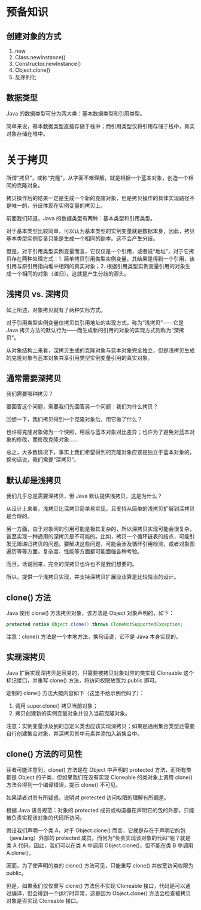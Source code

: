 # 预备知识

## 创建对象的方式

1. new
2. Class.newInstance()
3. Constructor.newInstance()
4. Object.clone()
5. 反序列化

## 数据类型

Java 的数据类型可分为两大类：基本数据类型和引用类型。

简单来说，基本数据类型直接存储于栈中；而引用类型仅将引用存储于栈中，真实对象存储在堆中。

# 关于拷贝

所谓“拷贝”，或称“克隆”，从字面不难理解，就是根据一个蓝本对象，创造一个相同的克隆对象。

拷贝操作后的结果一定是生成一个新的克隆对象，但是拷贝操作的具体实现路径不是唯一的，分歧体现在实例变量的拷贝上。

前面我们知道，Java 的数据类型有两种：基本类型和引用类型。

对于基本类型比较简单，可以认为基本类型的实例变量就是数据本身，因此，拷贝基本类型实例变量只能是生成一个相同的副本。这不会产生分歧。

但是，对于引用类型实例变量而言，它仅仅是一个引用，或者说“地址”，对于它拷贝存在两种处理方式：1. 简单拷贝引用类型实例变量，其结果是得到一个引用，该引用与原引用指向堆中相同的真实对象；2. 根据引用类型实例变量引用的对象生成一个相同的对象（递归）。这就是产生分歧的源头。

## 浅拷贝 vs. 深拷贝

如上所述，对象拷贝就有了两种实际方式。

对于引用类型实例变量仅拷贝其引用地址的实现方式，称为“浅拷贝”——它是 Java 拷贝方法的默认行为——而生成新的引用的对象的实现方式则称为“深拷贝”。

从对象结构上来看，深拷贝生成的克隆对象与蓝本对象完全独立，但是浅拷贝生成的克隆对象与蓝本对象共享引用类型实例变量引用的真实对象。

## 通常需要深拷贝

我们需要哪种拷贝？

要回答这个问题，需要我们先回答另一个问题：我们为什么拷贝？

回想一下，我们拷贝得到一个克隆对象后，用它做了什么？

也许将克隆对象做为一个快照，稍后与蓝本对象对比差异；也许为了避免对蓝本对象的修改，而修改克隆对象……

总之，大多数情况下，事实上我们希望得到的克隆对象应该是独立于蓝本对象的，换句话说，我们需要“深拷贝”。

## 默认却是浅拷贝

我们几乎总是需要深拷贝，但 Java 默认提供浅拷贝，这是为什么？

从设计上来看，浅拷贝比深拷贝简单易实现，且支持从简单的浅拷贝扩展到深拷贝是合理的。

另一方面，由于对象间的引用可能是极其复杂的，所以深拷贝实现可能会很复杂，甚至实现一种通用的深拷贝是不可能的。比如，拷贝一个循环链表的结点，可能引发无限递归拷贝的问题。要解决这些问题，可能会涉及循环引用检测，或者对象图遍历等等方面，复杂度、性能等方面都可能面临各种考验。

而且，话说回来，完全的深拷贝也许也不是我们想要的。

所以，提供一个浅拷贝实现，并支持深拷贝扩展应该算是比较恰当的设计。

## clone() 方法 

Java 使用 clone() 方法拷贝对象，该方法是 Object 对象声明的，如下：

```java
protected native Object clone() throws CloneNotSupportedException;
```

注意：clone() 方法是一个本地方法，换句话说，它不是 Java 本身实现的。

## 实现深拷贝

Java 扩展实现深拷贝是容易的，只需要被拷贝对象对应的类实现 Cloneable 这个标记接口，并重写 clone() 方法，将访问权限放宽为 public 即可。

定制的 clone() 方法大概内容如下（这里不给示例代码了）：

1. 调用 super.clone() 拷贝当前对象；
2. 拷贝创建新的实例变量对象并设入当前克隆对象。

注意：实例变量涉及到的自定义类也应该实现深拷贝；如果是通用集合类型还需要自行创建集合对象，并深拷贝其中元素并添加入新集合中。

## clone() 方法的可见性

读者可能注意到，clone() 方法是在 Object 中声明的 protected 方法，而所有类都是 Object 的子类，但如果我们在没有实现 Cloneable 的类对象上调用 clone() 方法会得到一个编译错误，提示 clone() 不可见。

如果读者对其有所疑惑，说明对 protected 访问权限的理解有所偏差。

根据 Java 语言规范：对象的 protected 成员或构造器在声明它的包的外部，只能被负责实现该对象的代码所访问。 

假设我们声明一个类 A，对于 Object.clone() 而言，它就是存在于声明它的包（java.lang）外部的 protected 成员。而何为“负责实现该对象的代码”呢？就是类 A 代码。因此，我们可以在类 A 中调用 Object.clone()，但不能在类 B 中调用 A.clone()。

因而，为了使声明的类的 clone() 方法可见，只能重写 clone() 并放宽访问权限为 public。

但是，如果我们仅仅重写 clone() 方法但不实现 Cloneable 接口，代码是可以通过编译，但会得到一个运行时异常，这是因为 Object.clone() 方法会检查被拷贝对象是否实现 Cloneable 接口。